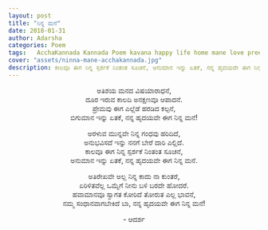 ```yaml
---
layout: post
title: "ನಿನ್ನ ಮನೆ"
date: 2018-01-31
author: Adarsha
categories: Poem
tags:	AcchaKannada Kannada Poem kavana happy life home mane love preethi prema
cover: "assets/ninna-mane-acchakannada.jpg"
description: ಕಾಲವೂ ಈಗ ನಿನ್ನ ಸ್ಪರ್ಶಕೆ ನಿಂತಂತ ಸೂಚನೆ, ಅನುಮಾನ ಇನ್ನು ಏತಕೆ, ನನ್ನ ಹೃದಯವೇ ಈಗ ನಿನ್ನ ಮನೆ!
---
```


<p align ="center">ಅತಿಶಯ ಮನದ ವಿಷಯಾರಾಧನೆ,<br>
ದೂರ ಇರುವ ಕಾಲದಿ ಅನಕ್ಷಣವೂ ಆಪಾದನೆ.<br>
ಪ್ರೇಮವು ಈಗ ಎಲ್ಲೆಡೆ ಹರಡಿದ ಕಲ್ಪನೆ,<br>
ಬಿಗುಮಾನ ಇನ್ನು ಏತಕೆ, ನನ್ನ ಹೃದಯವೇ ಈಗ ನಿನ್ನ ಮನೆ!</p>

<p align ="center">ಅರಳುವ ಮುನ್ನವೇ ನಿನ್ನ ಗಂಧವು ಹರಿದಿದೆ,<br>
ಅನುಭವಿಸದೆ ಇನ್ನು ನನಗೆ ಬೇರೆ ದಾರಿ ಎಲ್ಲಿದೆ.<br>
ಕಾಲವೂ ಈಗ ನಿನ್ನ ಸ್ಪರ್ಶಕೆ ನಿಂತಂತ ಸೂಚನೆ,<br>
ಅನುಮಾನ ಇನ್ನು ಏತಕೆ, ನನ್ನ ಹೃದಯವೇ ಈಗ ನಿನ್ನ ಮನೆ.</p>

<p align ="center">ಅತಿರೇಖವೇ ಅಲ್ಲ ನಿನ್ನ ಕಾದು ನಾ ಕುಂತರೆ,<br>
ಏರಿಳಿತವೆಲ್ಲ ಒಮ್ಮೆಗೆ ನೀನು ಬಳಿ ಬರದೇ ಹೋದರೆ.<br>
ಹವಾಮಾನವೂ ಸ್ವಾಗತ ಕೋರಿದೆ ತೋರುತ ಎಲ್ಲ ಭಾವನೆ,<br>
ನಮ್ಮ ಸಂಧಾನವಾಗಬೇಕಿದೆ ಬಾ,  ನನ್ನ ಹೃದಯವೇ ಈಗ ನಿನ್ನ ಮನೆ!</p>

<p align ="center">- ಆದರ್ಶ</p>
